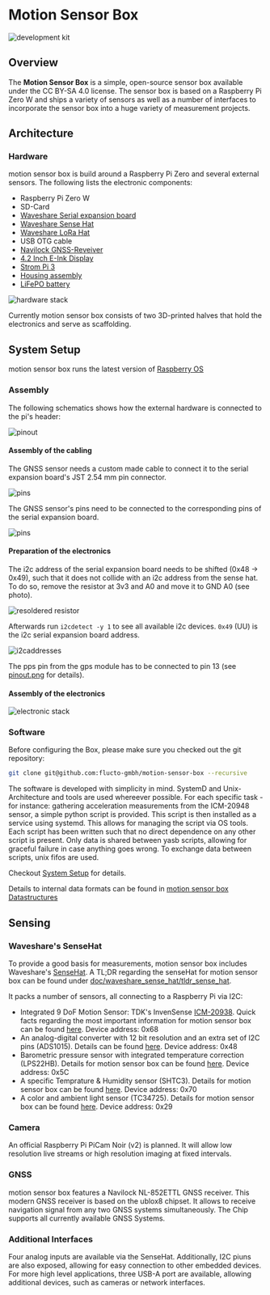 # Motion Sensor Box

![development kit](msb_mk10.jpg)

## Overview

The __Motion Sensor Box__ is a simple, open-source sensor box available under the CC BY-SA 4.0 license. The sensor box is based on a Raspberry Pi Zero W and ships a variety of sensors as well as a number of interfaces to incorporate the sensor box into a huge variety of measurement projects. 

## Architecture

### Hardware
motion sensor box is build around a Raspberry Pi Zero and several external sensors. The following lists the electronic components:

- Raspberry Pi Zero W
- SD-Card
- [Waveshare Serial expansion board](doc/waveshare_serial_expansion/tldr_serial_expansion.md)
- [Waveshare Sense Hat](doc/waveshare_sense_hat/tldr_sense_hat.md)
- [Waveshare LoRa Hat](doc/waveshare_lora_hat/tldr_lora_hat.md)
- USB OTG cable
- [Navilock GNSS-Reveiver](doc/Navilock_GNSS/tldr_navilock_gnss.md)
- [4.2 Inch E-Ink Display](doc/waveshare_e-ink_display/tldr_eink_display.md)
- [Strom Pi 3](doc/strompi3/tldr_strompi.md)
- [Housing assembly](doc\housing\README_HOUSING.md)
- [LiFePO battery](doc\battery\README_BATTERY.md)

![hardware stack](hardwarestack.jpeg)

Currently motion sensor box consists of two 3D-printed halves that hold the electronics and serve as scaffolding.
 
## System Setup

motion sensor box runs the latest version of [Raspberry OS](https://www.raspberrypi.org/software/)

### Assembly

The following schematics shows how the external hardware is connected to the pi's header:

![pinout](doc/YASB_pinout.png)

#### Assembly of the cabling

The GNSS sensor needs a custom made cable to connect it to the serial expansion board's JST 2.54 mm pin connector. 

![pins](doc/NAVILOCK_GNSS/pins.png)

The GNSS sensor's pins need to be connected to the corresponding pins of the serial expansion board.

![pins](doc/waveshare_serial_expansion/serial_expansion_hat.jpg)

#### Preparation of the electronics

The i2c address of the serial expansion board needs to be shifted (0x48 -> 0x49), such that it does not collide with an i2c address from the sense hat. To do so, remove the resistor at 3v3 and A0 and move it to GND A0 (see photo).

![resoldered resistor](doc/waveshare_serial_expansion/address_resistor.jpg)

Afterwards run `i2cdetect -y 1` to see all available i2c devices. `0x49` (UU) is the i2c serial expansion board address. 

![i2caddresses](doc/i2c_addresses.png)

The pps pin from the gps module has to be connected to pin 13 (see [pinout.png](./YASB_pinout.png) for details).

#### Assembly of the electronics

![electronic stack](doc/electronic_stack.png)

### Software

Before configuring the Box, please make sure you checked out the git repository:

```bash
git clone git@github.com:flucto-gmbh/motion-sensor-box --recursive
```

The software is developed with simplicity in mind. SystemD and Unix-Architecture and tools are used whereever possible. For each specific task - for instance: gathering acceleration measurements from the ICM-20948 sensor, a simple python script is provided. This script is then installed as a service using systemd. This allows for managing the script via OS tools. 
Each script has been written such that no direct dependence on any other script is present. Only data is shared between yasb scripts, allowing for graceful failure in case anything goes wrong. 
To exchange data between scripts, unix fifos are used.

Checkout [System Setup](doc/system-setup.md) for details.

Details to internal data formats can be found in [motion sensor box Datastructures](doc/yasb-data.md)

## Sensing

### Waveshare's SenseHat

To provide a good basis for measurements, motion sensor box includes Waveshare's [SenseHat](https://www.waveshare.com/wiki/Sense_HAT_(B)).
A TL;DR regarding the senseHat for motion sensor box can be found under [doc/waveshare_sense_hat/tldr_sense_hat](doc/waveshare_sense_hat/tldr_sense_hat.md).

It packs a number of sensors, all connecting to a Raspberry Pi via I2C: 
- Integrated 9 DoF Motion Sensor: TDK's InvenSense [ICM-20938](https://invensense.tdk.com/products/motion-tracking/9-axis/icm-20948/). Quick facts regarding the most important information for motion sensor box can be found [here](doc/waveshare_sense_hat/ICM-20948.md). Device address: 0x68
- An analog-digital converter with 12 bit resolution and an extra set of I2C pins (ADS1015). Details can be found [here](doc/waveshare_sense_hat/ADS2015.md). Device address: 0x48
- Barometric pressure sensor with integrated temperature correction (LPS22HB). Details for motion sensor box can be found [here](doc/waveshare_sense_hat/LPS22HB.md). Device address: 0x5C
- A specific Temprature & Humidity sensor (SHTC3). Details for motion sensor box can be found [here](doc/waveshare_sense_hat/SHTC3.md). Device address: 0x70
- A color and ambient light sensor (TC34725). Details for motion sensor box can be found [here](doc/waveshare_sense_hat/TC34725.md). Device address: 0x29

### Camera

An official Raspberry Pi PiCam Noir (v2) is planned. It will allow low resolution live streams or high resolution imaging at fixed intervals. 

### GNSS

motion sensor box features a Navilock NL-852ETTL GNSS receiver. This modern GNSS receiver is based on the ublox8 chipset. It allows to receive navigation signal from any two GNSS systems simultaneously. The Chip supports all currently available GNSS Systems. 

### Additional Interfaces

Four analog inputs are available via the SenseHat. Additionally, I2C piuns are also exposed, allowing for easy connection to other embedded devices. For more high level applications, three USB-A port are available, allowing additional devices, such as cameras or network interfaces. 
